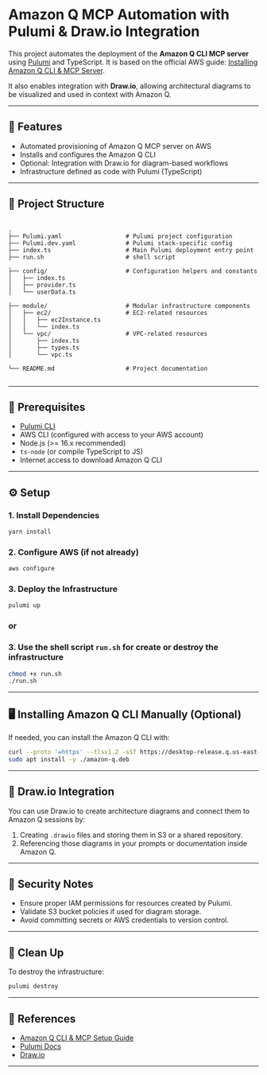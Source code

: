 # Amazon Q MCP Automation with Pulumi & Draw.io Integration

This project automates the deployment of the **Amazon Q CLI MCP server** using [Pulumi](https://www.pulumi.com/) and TypeScript. It is based on the official AWS guide: [Installing Amazon Q CLI & MCP Server](https://community.aws/content/2x5FTH4rEuKtWz1iRm8RwT9wJq5/installing-amazon-q-cli-setting-up-mcp-server).

It also enables integration with **Draw.io**, allowing architectural diagrams to be visualized and used in context with Amazon Q.

---

## 🚀 Features

- Automated provisioning of Amazon Q MCP server on AWS
- Installs and configures the Amazon Q CLI
- Optional: Integration with Draw.io for diagram-based workflows
- Infrastructure defined as code with Pulumi (TypeScript)

---

## 📁 Project Structure

```

.
├── Pulumi.yaml                  # Pulumi project configuration
├── Pulumi.dev.yaml              # Pulumi stack-specific config
├── index.ts                     # Main Pulumi deployment entry point
├── run.sh                       # shell script

├── config/                      # Configuration helpers and constants
│   ├── index.ts
│   ├── provider.ts
│   └── userData.ts

├── module/                      # Modular infrastructure components
│   ├── ec2/                     # EC2-related resources
│   │   ├── ec2Instance.ts
│   │   └── index.ts
│   └── vpc/                     # VPC-related resources
│       ├── index.ts
│       ├── types.ts
│       └── vpc.ts

└── README.md                    # Project documentation


````

---

## 🧱 Prerequisites

- [Pulumi CLI](https://www.pulumi.com/docs/get-started/install/)
- AWS CLI (configured with access to your AWS account)
- Node.js (>= 16.x recommended)
- `ts-node` (or compile TypeScript to JS)
- Internet access to download Amazon Q CLI

---

## ⚙️ Setup

### 1. Install Dependencies

```bash
yarn install
````

### 2. Configure AWS (if not already)

```bash
aws configure
```

### 3. Deploy the Infrastructure

```bash
pulumi up
```

### or

### 3. Use the shell script `run.sh` for create or destroy the infrastructure

```bash
chmod +x run.sh
./run.sh
```

---

## 🖥️ Installing Amazon Q CLI Manually (Optional)

If needed, you can install the Amazon Q CLI with:

```bash
curl --proto '=https' --tlsv1.2 -sSf https://desktop-release.q.us-east-1.amazonaws.com/latest/amazon-q.deb -o amazon-q.deb
sudo apt install -y ./amazon-q.deb
```

---

## 🧩 Draw\.io Integration

You can use Draw\.io to create architecture diagrams and connect them to Amazon Q sessions by:

1. Creating `.drawio` files and storing them in S3 or a shared repository.
2. Referencing those diagrams in your prompts or documentation inside Amazon Q.

---

## 🔐 Security Notes

* Ensure proper IAM permissions for resources created by Pulumi.
* Validate S3 bucket policies if used for diagram storage.
* Avoid committing secrets or AWS credentials to version control.

---

## 🧹 Clean Up

To destroy the infrastructure:

```bash
pulumi destroy
```

---

## 📄 References

* [Amazon Q CLI & MCP Setup Guide](https://community.aws/content/2x5FTH4rEuKtWz1iRm8RwT9wJq5/installing-amazon-q-cli-setting-up-mcp-server)
* [Pulumi Docs](https://www.pulumi.com/docs/)
* [Draw.io](https://drawio.app/)

---


